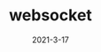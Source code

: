 ---
title: websocket
tags: [网络通信, 前端]
index_img: /article-img/canvas.jpg
categories: 前端
date: 2021-3-17
mermaid: true
---